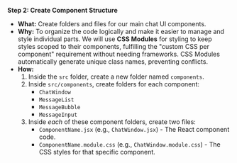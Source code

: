 **Step 2: Create Component Structure**

*   **What:** Create folders and files for our main chat UI components.
*   **Why:** To organize the code logically and make it easier to manage and style individual parts. We will use **CSS Modules** for styling to keep styles scoped to their components, fulfilling the "custom CSS per component" requirement without needing frameworks. CSS Modules automatically generate unique class names, preventing conflicts.
*   **How:**
    1.  Inside the `src` folder, create a new folder named `components`.
    2.  Inside `src/components`, create folders for each component:
        *   `ChatWindow`
        *   `MessageList`
        *   `MessageBubble`
        *   `MessageInput`
    3.  Inside *each* of these component folders, create two files:
        *   `ComponentName.jsx` (e.g., `ChatWindow.jsx`) - The React component code.
        *   `ComponentName.module.css` (e.g., `ChatWindow.module.css`) - The CSS styles for that specific component.